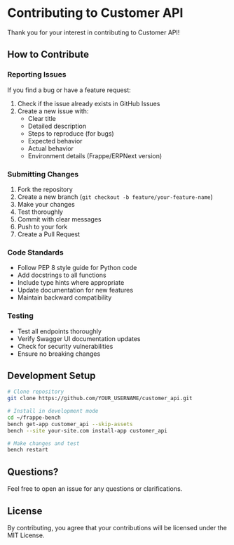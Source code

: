 # Contributing to Customer API

Thank you for your interest in contributing to Customer API!

## How to Contribute

### Reporting Issues

If you find a bug or have a feature request:

1. Check if the issue already exists in GitHub Issues
2. Create a new issue with:
   - Clear title
   - Detailed description
   - Steps to reproduce (for bugs)
   - Expected behavior
   - Actual behavior
   - Environment details (Frappe/ERPNext version)

### Submitting Changes

1. Fork the repository
2. Create a new branch (`git checkout -b feature/your-feature-name`)
3. Make your changes
4. Test thoroughly
5. Commit with clear messages
6. Push to your fork
7. Create a Pull Request

### Code Standards

- Follow PEP 8 style guide for Python code
- Add docstrings to all functions
- Include type hints where appropriate
- Update documentation for new features
- Maintain backward compatibility

### Testing

- Test all endpoints thoroughly
- Verify Swagger UI documentation updates
- Check for security vulnerabilities
- Ensure no breaking changes

## Development Setup

```bash
# Clone repository
git clone https://github.com/YOUR_USERNAME/customer_api.git

# Install in development mode
cd ~/frappe-bench
bench get-app customer_api --skip-assets
bench --site your-site.com install-app customer_api

# Make changes and test
bench restart
```

## Questions?

Feel free to open an issue for any questions or clarifications.

## License

By contributing, you agree that your contributions will be licensed under the MIT License.

